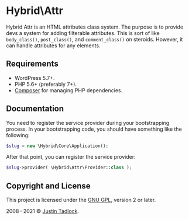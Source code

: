 # Hybrid\\Attr

Hybrid Attr is an HTML attributes class system. The purpose is to provide devs a system for adding filterable attributes. This is sort of like `body_class()`, `post_class()`, and `comment_class()` on steroids. However, it can handle attributes for any elements.

## Requirements

* WordPress 5.7+.
* PHP 5.6+ (preferably 7+).
* [Composer](https://getcomposer.org/) for managing PHP dependencies.

## Documentation

You need to register the service provider during your bootstrapping process.  In your bootstrapping code, you should have something like the following:

```php
$slug = new \Hybrid\Core\Application();
```

After that point, you can register the service provider:

```php
$slug->provider( \Hybrid\Attr\Provider::class );
```

## Copyright and License

This project is licensed under the [GNU GPL](http://www.gnu.org/licenses/old-licenses/gpl-2.0.html), version 2 or later.

2008&thinsp;&ndash;&thinsp;2021 &copy; [Justin Tadlock](https://themehybrid.com).
